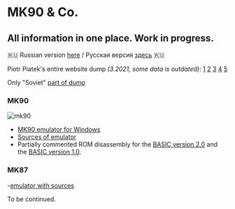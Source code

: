 # MK90 & Co.
## All information in one place. Work in progress.

:ru:
Russian version [here](https://github.com/Yprits/MK90/blob/gh-pages/russian.md) / Русская версия [здесь](https://github.com/Yprits/MK90/blob/gh-pages/russian.md) :ru:



Piotr Piatek's entire website dump *(3.2021, some data is outdated)*:
[1](https://github.com/Yprits/MK90/raw/main/Pisi(3-E).rar)
[2](https://github.com/Yprits/MK90/raw/main/Pisi(f-k).rar)
[3](https://github.com/Yprits/MK90/raw/main/Pisi(l-o).rar)
[4](https://github.com/Yprits/MK90/raw/main/Pisi(p).rar)
[5](https://github.com/Yprits/MK90/raw/main/Pisi(s-w).rar)

Only "Soviet" [part of dump](https://github.com/Yprits/MK90/blob/main/MKonly.rar)


### MK90
![mk90](https://user-images.githubusercontent.com/102995285/163726257-f7cc0537-3b0c-461d-879c-11c3f9871fb6.jpg)
- [MK90 emulator for Windows](https://github.com/Yprits/MK90/blob/main/mk90emex%20(3).zip)
- [Sources of emulator](https://github.com/Yprits/MK90/blob/main/MK90emsr.rar)
- Partially commented ROM disassembly for the [BASIC version 2.0](https://github.com/Yprits/MK90/files/8502160/mk90ro20.2.zip) and the [BASIC version 1.0](https://github.com/Yprits/MK90/blob/main/rom1.src).


### MK87
-[emulator with sources](https://github.com/Yprits/MK90/blob/main/mk87emul.rar)


To be continued.
